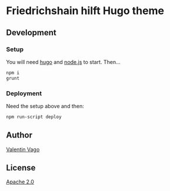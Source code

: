 # Friedrichshain hilft Hugo theme

## Development

### Setup

You will need [hugo](http://gohugo.io) and [node.js](http://nodejs.com) to start.
Then...

```sh
npm i
grunt
```

### Deployment

Need the setup above and then:

```sh
npm run-script deploy
```

## Author

[Valentin Vago](http://github.com/zeropaper)

## License

[Apache 2.0](https://www.apache.org/licenses/LICENSE-2.0)
